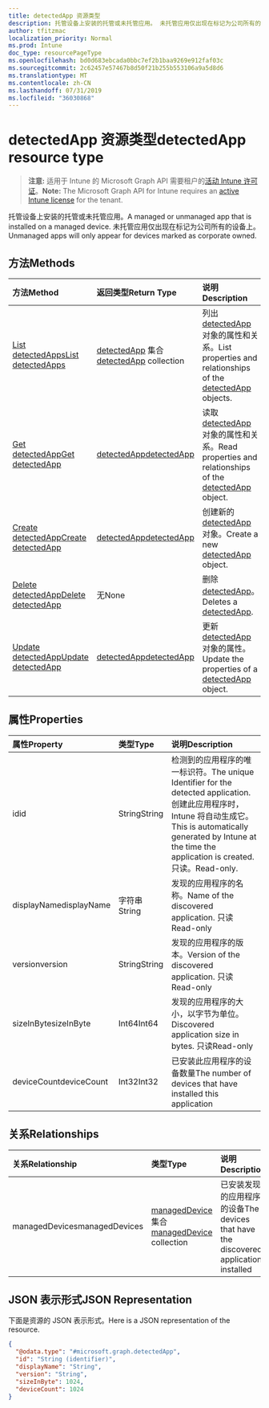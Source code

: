 ```yaml
---
title: detectedApp 资源类型
description: 托管设备上安装的托管或未托管应用。 未托管应用仅出现在标记为公司所有的设备上。
author: tfitzmac
localization_priority: Normal
ms.prod: Intune
doc_type: resourcePageType
ms.openlocfilehash: bd0d683ebcada0bbc7ef2b1baa9269e912faf03c
ms.sourcegitcommit: 2c62457e57467b8d50f21b255b553106a9a5d8d6
ms.translationtype: MT
ms.contentlocale: zh-CN
ms.lasthandoff: 07/31/2019
ms.locfileid: "36030868"
---
```

# <a name="detectedapp-resource-type"></a><span data-ttu-id="3335a-104">detectedApp 资源类型</span><span class="sxs-lookup"><span data-stu-id="3335a-104">detectedApp resource type</span></span>

> <span data-ttu-id="3335a-105">**注意:** 适用于 Intune 的 Microsoft Graph API 需要租户的[活动 Intune 许可证](https://go.microsoft.com/fwlink/?linkid=839381)。</span><span class="sxs-lookup"><span data-stu-id="3335a-105">**Note:** The Microsoft Graph API for Intune requires an [active Intune license](https://go.microsoft.com/fwlink/?linkid=839381) for the tenant.</span></span>

<span data-ttu-id="3335a-106">托管设备上安装的托管或未托管应用。</span><span class="sxs-lookup"><span data-stu-id="3335a-106">A managed or unmanaged app that is installed on a managed device.</span></span> <span data-ttu-id="3335a-107">未托管应用仅出现在标记为公司所有的设备上。</span><span class="sxs-lookup"><span data-stu-id="3335a-107">Unmanaged apps will only appear for devices marked as corporate owned.</span></span>

## <a name="methods"></a><span data-ttu-id="3335a-108">方法</span><span class="sxs-lookup"><span data-stu-id="3335a-108">Methods</span></span>
|<span data-ttu-id="3335a-109">方法</span><span class="sxs-lookup"><span data-stu-id="3335a-109">Method</span></span>|<span data-ttu-id="3335a-110">返回类型</span><span class="sxs-lookup"><span data-stu-id="3335a-110">Return Type</span></span>|<span data-ttu-id="3335a-111">说明</span><span class="sxs-lookup"><span data-stu-id="3335a-111">Description</span></span>|
|:---|:---|:---|
|[<span data-ttu-id="3335a-112">List detectedApps</span><span class="sxs-lookup"><span data-stu-id="3335a-112">List detectedApps</span></span>](../api/intune-devices-detectedapp-list.md)|<span data-ttu-id="3335a-113">[detectedApp](../resources/intune-devices-detectedapp.md) 集合</span><span class="sxs-lookup"><span data-stu-id="3335a-113">[detectedApp](../resources/intune-devices-detectedapp.md) collection</span></span>|<span data-ttu-id="3335a-114">列出 [detectedApp](../resources/intune-devices-detectedapp.md) 对象的属性和关系。</span><span class="sxs-lookup"><span data-stu-id="3335a-114">List properties and relationships of the [detectedApp](../resources/intune-devices-detectedapp.md) objects.</span></span>|
|[<span data-ttu-id="3335a-115">Get detectedApp</span><span class="sxs-lookup"><span data-stu-id="3335a-115">Get detectedApp</span></span>](../api/intune-devices-detectedapp-get.md)|[<span data-ttu-id="3335a-116">detectedApp</span><span class="sxs-lookup"><span data-stu-id="3335a-116">detectedApp</span></span>](../resources/intune-devices-detectedapp.md)|<span data-ttu-id="3335a-117">读取 [detectedApp](../resources/intune-devices-detectedapp.md) 对象的属性和关系。</span><span class="sxs-lookup"><span data-stu-id="3335a-117">Read properties and relationships of the [detectedApp](../resources/intune-devices-detectedapp.md) object.</span></span>|
|[<span data-ttu-id="3335a-118">Create detectedApp</span><span class="sxs-lookup"><span data-stu-id="3335a-118">Create detectedApp</span></span>](../api/intune-devices-detectedapp-create.md)|[<span data-ttu-id="3335a-119">detectedApp</span><span class="sxs-lookup"><span data-stu-id="3335a-119">detectedApp</span></span>](../resources/intune-devices-detectedapp.md)|<span data-ttu-id="3335a-120">创建新的 [detectedApp](../resources/intune-devices-detectedapp.md) 对象。</span><span class="sxs-lookup"><span data-stu-id="3335a-120">Create a new [detectedApp](../resources/intune-devices-detectedapp.md) object.</span></span>|
|[<span data-ttu-id="3335a-121">Delete detectedApp</span><span class="sxs-lookup"><span data-stu-id="3335a-121">Delete detectedApp</span></span>](../api/intune-devices-detectedapp-delete.md)|<span data-ttu-id="3335a-122">无</span><span class="sxs-lookup"><span data-stu-id="3335a-122">None</span></span>|<span data-ttu-id="3335a-123">删除 [detectedApp](../resources/intune-devices-detectedapp.md)。</span><span class="sxs-lookup"><span data-stu-id="3335a-123">Deletes a [detectedApp](../resources/intune-devices-detectedapp.md).</span></span>|
|[<span data-ttu-id="3335a-124">Update detectedApp</span><span class="sxs-lookup"><span data-stu-id="3335a-124">Update detectedApp</span></span>](../api/intune-devices-detectedapp-update.md)|[<span data-ttu-id="3335a-125">detectedApp</span><span class="sxs-lookup"><span data-stu-id="3335a-125">detectedApp</span></span>](../resources/intune-devices-detectedapp.md)|<span data-ttu-id="3335a-126">更新 [detectedApp](../resources/intune-devices-detectedapp.md) 对象的属性。</span><span class="sxs-lookup"><span data-stu-id="3335a-126">Update the properties of a [detectedApp](../resources/intune-devices-detectedapp.md) object.</span></span>|

## <a name="properties"></a><span data-ttu-id="3335a-127">属性</span><span class="sxs-lookup"><span data-stu-id="3335a-127">Properties</span></span>
|<span data-ttu-id="3335a-128">属性</span><span class="sxs-lookup"><span data-stu-id="3335a-128">Property</span></span>|<span data-ttu-id="3335a-129">类型</span><span class="sxs-lookup"><span data-stu-id="3335a-129">Type</span></span>|<span data-ttu-id="3335a-130">说明</span><span class="sxs-lookup"><span data-stu-id="3335a-130">Description</span></span>|
|:---|:---|:---|
|<span data-ttu-id="3335a-131">id</span><span class="sxs-lookup"><span data-stu-id="3335a-131">id</span></span>|<span data-ttu-id="3335a-132">String</span><span class="sxs-lookup"><span data-stu-id="3335a-132">String</span></span>|<span data-ttu-id="3335a-133">检测到的应用程序的唯一标识符。</span><span class="sxs-lookup"><span data-stu-id="3335a-133">The unique Identifier for the detected application.</span></span> <span data-ttu-id="3335a-134">创建此应用程序时，Intune 将自动生成它。</span><span class="sxs-lookup"><span data-stu-id="3335a-134">This is automatically generated by Intune at the time the application is created.</span></span> <span data-ttu-id="3335a-135">只读。</span><span class="sxs-lookup"><span data-stu-id="3335a-135">Read-only.</span></span>|
|<span data-ttu-id="3335a-136">displayName</span><span class="sxs-lookup"><span data-stu-id="3335a-136">displayName</span></span>|<span data-ttu-id="3335a-137">字符串</span><span class="sxs-lookup"><span data-stu-id="3335a-137">String</span></span>|<span data-ttu-id="3335a-138">发现的应用程序的名称。</span><span class="sxs-lookup"><span data-stu-id="3335a-138">Name of the discovered application.</span></span> <span data-ttu-id="3335a-139">只读</span><span class="sxs-lookup"><span data-stu-id="3335a-139">Read-only</span></span>|
|<span data-ttu-id="3335a-140">version</span><span class="sxs-lookup"><span data-stu-id="3335a-140">version</span></span>|<span data-ttu-id="3335a-141">String</span><span class="sxs-lookup"><span data-stu-id="3335a-141">String</span></span>|<span data-ttu-id="3335a-142">发现的应用程序的版本。</span><span class="sxs-lookup"><span data-stu-id="3335a-142">Version of the discovered application.</span></span> <span data-ttu-id="3335a-143">只读</span><span class="sxs-lookup"><span data-stu-id="3335a-143">Read-only</span></span>|
|<span data-ttu-id="3335a-144">sizeInByte</span><span class="sxs-lookup"><span data-stu-id="3335a-144">sizeInByte</span></span>|<span data-ttu-id="3335a-145">Int64</span><span class="sxs-lookup"><span data-stu-id="3335a-145">Int64</span></span>|<span data-ttu-id="3335a-146">发现的应用程序的大小，以字节为单位。</span><span class="sxs-lookup"><span data-stu-id="3335a-146">Discovered application size in bytes.</span></span> <span data-ttu-id="3335a-147">只读</span><span class="sxs-lookup"><span data-stu-id="3335a-147">Read-only</span></span>|
|<span data-ttu-id="3335a-148">deviceCount</span><span class="sxs-lookup"><span data-stu-id="3335a-148">deviceCount</span></span>|<span data-ttu-id="3335a-149">Int32</span><span class="sxs-lookup"><span data-stu-id="3335a-149">Int32</span></span>|<span data-ttu-id="3335a-150">已安装此应用程序的设备数量</span><span class="sxs-lookup"><span data-stu-id="3335a-150">The number of devices that have installed this application</span></span>|

## <a name="relationships"></a><span data-ttu-id="3335a-151">关系</span><span class="sxs-lookup"><span data-stu-id="3335a-151">Relationships</span></span>
|<span data-ttu-id="3335a-152">关系</span><span class="sxs-lookup"><span data-stu-id="3335a-152">Relationship</span></span>|<span data-ttu-id="3335a-153">类型</span><span class="sxs-lookup"><span data-stu-id="3335a-153">Type</span></span>|<span data-ttu-id="3335a-154">说明</span><span class="sxs-lookup"><span data-stu-id="3335a-154">Description</span></span>|
|:---|:---|:---|
|<span data-ttu-id="3335a-155">managedDevices</span><span class="sxs-lookup"><span data-stu-id="3335a-155">managedDevices</span></span>|<span data-ttu-id="3335a-156">[managedDevice](../resources/intune-devices-manageddevice.md) 集合</span><span class="sxs-lookup"><span data-stu-id="3335a-156">[managedDevice](../resources/intune-devices-manageddevice.md) collection</span></span>|<span data-ttu-id="3335a-157">已安装发现的应用程序的设备</span><span class="sxs-lookup"><span data-stu-id="3335a-157">The devices that have the discovered application installed</span></span>|

## <a name="json-representation"></a><span data-ttu-id="3335a-158">JSON 表示形式</span><span class="sxs-lookup"><span data-stu-id="3335a-158">JSON Representation</span></span>
<span data-ttu-id="3335a-159">下面是资源的 JSON 表示形式。</span><span class="sxs-lookup"><span data-stu-id="3335a-159">Here is a JSON representation of the resource.</span></span>
<!-- {
  "blockType": "resource",
  "keyProperty": "id",
  "@odata.type": "microsoft.graph.detectedApp"
}
-->
``` json
{
  "@odata.type": "#microsoft.graph.detectedApp",
  "id": "String (identifier)",
  "displayName": "String",
  "version": "String",
  "sizeInByte": 1024,
  "deviceCount": 1024
}
```



